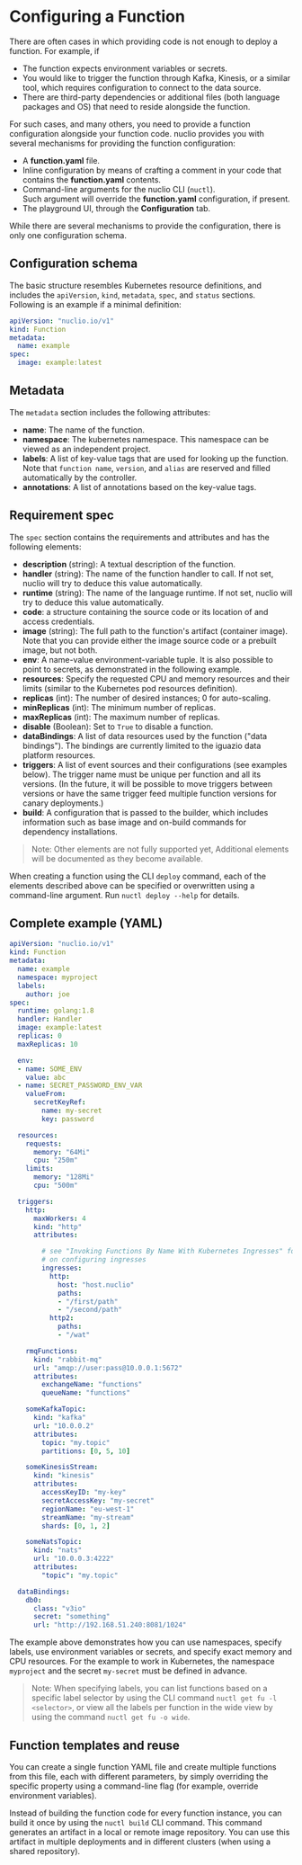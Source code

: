 # Configuring a Function

There are often cases in which providing code is not enough to deploy a function. For example, if

- The function expects environment variables or secrets.
- You would like to trigger the function through Kafka, Kinesis, or a similar tool, which requires configuration to connect to the data source.
- There are third-party dependencies or additional files (both language packages and OS) that need to reside alongside the function.

For such cases, and many others, you need to provide a function configuration alongside your function code. nuclio provides you with several mechanisms for providing the function configuration:

- A **function.yaml** file.
- Inline configuration by means of crafting a comment in your code that contains the **function.yaml** contents.
- Command-line arguments for the nuclio CLI (`nuctl`).  
  Such argument will override the **function.yaml** configuration, if present.
- The playground UI, through the **Configuration** tab.

While there are several mechanisms to provide the configuration, there is only one configuration schema.

## Configuration schema

The basic structure resembles Kubernetes resource definitions, and includes the `apiVersion`, `kind`, `metadata`, `spec`, and `status` sections. Following is an example if a minimal definition:

```yaml
apiVersion: "nuclio.io/v1"
kind: Function
metadata:
  name: example
spec:
  image: example:latest
```

## Metadata

The `metadata` section includes the following attributes:

- **name**: The name of the function.
- **namespace**: The kubernetes namespace. This namespace can be viewed as an independent project.
- **labels**: A list of key-value tags that are used for looking up the function. Note that `function name`, `version`, and `alias` are reserved and filled automatically by the controller.
- **annotations**: A list of annotations based on the key-value tags.

## Requirement spec

The `spec` section contains the requirements and attributes and has the following elements:

- **description** (string): A textual description of the function.
- **handler** (string): The name of the function handler to call. If not set, nuclio will try to deduce this value automatically.
- **runtime** (string): The name of the language runtime. If not set, nuclio will try to deduce this value automatically.
- **code**: a structure containing the source code or its location of and access credentials.
- **image** (string): The full path to the function's artifact (container image). Note that you can provide either the image source code or a prebuilt image, but not both.
- **env**: A name-value environment-variable tuple. It is also possible to point to secrets, as demonstrated in the following example.
- **resources**: Specify the requested CPU and memory resources and their limits  (similar to the Kubernetes pod resources definition).
- **replicas** (int): The number of desired instances; 0 for auto-scaling.
- **minReplicas** (int): The minimum number of replicas.
- **maxReplicas** (int): The maximum number of replicas.
- **disable** (Boolean): Set to `True` to disable a function.
- **dataBindings**: A list of data resources used by the function ("data bindings"). The bindings are currently limited to the iguazio data platform resources.
- **triggers**: A list of event sources and their configurations (see examples below). The trigger name must be unique per function and all its versions. (In the future, it will be possible to move triggers between versions or have the same trigger feed multiple function versions for canary deployments.)
- **build**: A configuration that is passed to the builder, which includes information such as base image and on-build commands for dependency installations.

> Note: Other elements are not fully supported yet, Additional elements will be documented as they become available.

When creating a function using the CLI `deploy` command, each of the elements described above can be specified or overwritten using a command-line argument. Run `nuctl deploy --help` for details.

## Complete example (YAML)

```yaml
apiVersion: "nuclio.io/v1"
kind: Function
metadata:
  name: example
  namespace: myproject
  labels:
    author: joe
spec:
  runtime: golang:1.8
  handler: Handler
  image: example:latest
  replicas: 0
  maxReplicas: 10

  env:
  - name: SOME_ENV
    value: abc
  - name: SECRET_PASSWORD_ENV_VAR
    valueFrom:
      secretKeyRef:
        name: my-secret
        key: password

  resources:
    requests:
      memory: "64Mi"
      cpu: "250m"
    limits:
      memory: "128Mi"
      cpu: "500m"

  triggers:
    http:
      maxWorkers: 4
      kind: "http"
      attributes:

        # see "Invoking Functions By Name With Kubernetes Ingresses" for more details
        # on configuring ingresses
        ingresses:
          http:
            host: "host.nuclio"
            paths:
            - "/first/path"
            - "/second/path"
          http2:
            paths:
            - "/wat"

    rmqFunctions:
      kind: "rabbit-mq"
      url: "amqp://user:pass@10.0.0.1:5672"
      attributes:
        exchangeName: "functions"
        queueName: "functions"

    someKafkaTopic:
      kind: "kafka"
      url: "10.0.0.2"
      attributes:
        topic: "my.topic"
        partitions: [0, 5, 10]

    someKinesisStream:
      kind: "kinesis"
      attributes:
        accessKeyID: "my-key"
        secretAccessKey: "my-secret"
        regionName: "eu-west-1"
        streamName: "my-stream"
        shards: [0, 1, 2]

    someNatsTopic:
      kind: "nats"
      url: "10.0.0.3:4222"
      attributes:
        "topic": "my.topic"

  dataBindings:
    db0:
      class: "v3io"
      secret: "something"
      url: "http://192.168.51.240:8081/1024"


```

The example above demonstrates how you can use namespaces, specify labels, use environment variables or secrets, and specify exact memory and CPU resources. For the example to work in Kubernetes, the namespace `myproject` and the secret `my-secret` must be defined in advance.

> Note: When specifying labels, you can list functions based on a specific label selector by using the CLI command `nuctl get fu -l <selector>`, or view all the labels per function in the wide view by using the command `nuctl get fu -o wide`.

## Function templates and reuse

You can create a single function YAML file and create multiple functions from this file, each with different parameters, by simply overriding the specific property using a command-line flag (for example, override environment variables).

Instead of building the function code for every function instance, you can build it once by using the `nuctl build` CLI command. This command generates an artifact in a local or remote image repository. You can use this artifact in multiple deployments and in different clusters (when using a shared repository).

